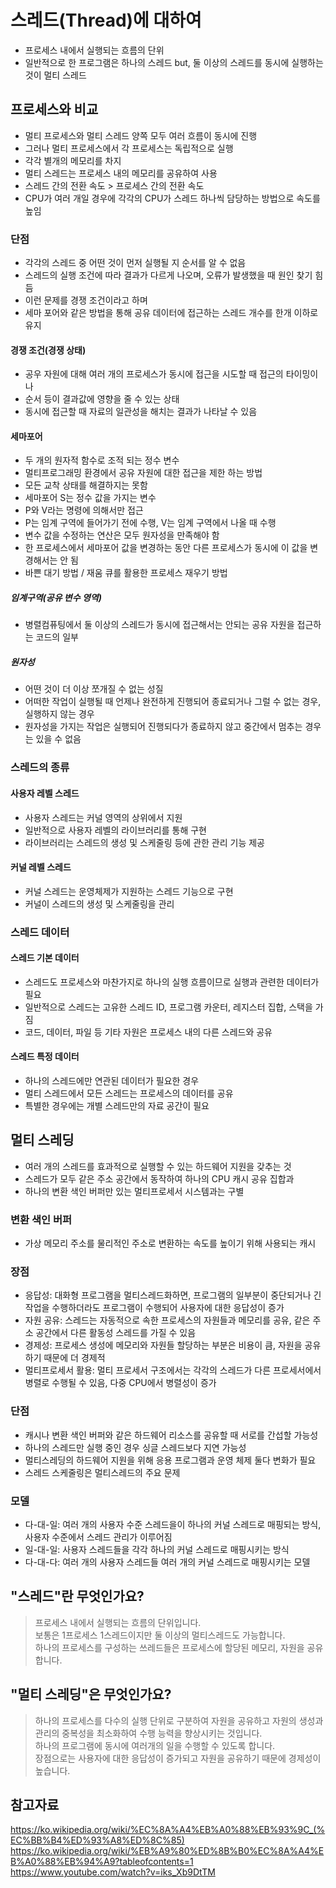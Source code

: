 스레드(Thread)에 대하여
===============
- 프로세스 내에서 실행되는 흐름의 단위
- 일반적으로 한 프로그램은 하나의 스레드 but, 둘 이상의 스레드를 동시에 실행하는 것이 멀티 스레드

프로세스와 비교
-----------
- 멀티 프로세스와 멀티 스레드 양쪽 모두 여러 흐름이 동시에 진행
- 그러나 멀티 프로세스에서 각 프로세스는 독립적으로 실행
- 각각 별개의 메모리를 차지
- 멀티 스레드는 프로세스 내의 메모리를 공유하여 사용
- 스레드 간의 전환 속도 > 프로세스 간의 전환 속도
- CPU가 여러 개일 경우에 각각의 CPU가 스레드 하나씩 담당하는 방법으로 속도를 높임

### 단점
- 각각의 스레드 중 어떤 것이 먼저 실행될 지 순서를 알 수 없음
- 스레드의 실행 조건에 따라 결과가 다르게 나오며, 오류가 발생했을 때 원인 찾기 힘듬
- 이런 문제를 경쟁 조건이라고 하며 
- 세마 포어와 같은 방법을 통해 공유 데이터에 접근하는 스레드 개수를 한개 이하로 유지

#### 경쟁 조건(경쟁 상태)
- 공우 자원에 대해 여러 개의 프로세스가 동시에 접근을 시도할 때 접근의 타이밍이나
- 순서 등이 결과값에 영향을 줄 수 있는 상태
- 동시에 접근할 때 자료의 일관성을 해치는 결과가 나타날 수 있음

#### 세마포어
- 두 개의 원자적 함수로 조적 되는 정수 변수
- 멀티프로그래밍 환경에서 공유 자원에 대한 접근을 제한 하는 방법
- 모든 교착 상태를 해결하지는 못함
- 세마포어 S는 정수 값을 가지는 변수
- P와 V라는 명령에 의해서만 접근
- P는 임계 구역에 들어가기 전에 수행, V는 임계 구역에서 나올 때 수행
- 변수 값을 수정하는 연산은 모두 원자성을 만족해야 함
- 한 프로세스에서 세마포어 값을 변경하는 동안 다른 프로세스가 동시에 이 값을 변경해서는 안 됨
- 바쁜 대기 방법 / 재움 큐를 활용한 프로세스 재우기 방법

##### 임계구역(공유 변수 영역)
- 병렬컴퓨팅에서 둘 이상의 스레드가 동시에 접근해서는 안되는 공유 자원을 접근하는 코드의 일부

##### 원자성
- 어떤 것이 더 이상 쪼개질 수 없는 성질
- 어떠한 작업이 실행될 때 언제나 완전하게 진행되어 종료되거나 그럴 수 없는 경우, 실행하지 않는 경우
- 원자성을 가지는 작업은 실행되어 진행되다가 종료하지 않고 중간에서 멈추는 경우는 있을 수 없음

### 스레드의 종류
#### 사용자 레벨 스레드
- 사용자 스레드는 커널 영역의 상위에서 지원
- 일반적으로 사용자 레벨의 라이브러리를 통해 구현
- 라이브러리는 스레드의 생성 및 스케줄링 등에 관한 관리 기능 제공

#### 커널 레벨 스레드
- 커널 스레드는 운영체제가 지원하는 스레드 기능으로 구현
- 커널이 스레드의 생성 및 스케줄링을 관리

### 스레드 데이터
#### 스레드 기본 데이터
- 스레드도 프로세스와 마찬가지로 하나의 실행 흐름이므로 실행과 관련한 데이터가 필요
- 일반적으로 스레드는 고유한 스레드 ID, 프로그램 카운터, 레지스터 집합, 스택을 가짐
- 코드, 데이터, 파일 등 기타 자원은 프로세스 내의 다른 스레드와 공유

#### 스레드 특정 데이터
- 하나의 스레드에만 연관된 데이터가 필요한 경우
- 멀티 스레드에서 모든 스레드는 프로세스의 데이터를 공유
- 특별한 경우에는 개별 스레드만의 자료 공간이 필요

멀티 스레딩
-----------
- 여러 개의 스레드를 효과적으로 실행할 수 있는 하드웨어 지원을 갖추는 것
- 스레드가 모두 같은 주소 공간에서 동작하여 하나의 CPU 캐시 공유 집합과 
- 하나의 변환 색인 버퍼만 있는 멀티프로세서 시스템과는 구별
### 변환 색인 버퍼
- 가상 메모리 주소를 물리적인 주소로 변환하는 속도를 높이기 위해 사용되는 캐시

### 장점
- 응답성: 대화형 프로그램을 멀티스레드화하면, 프로그램의 일부분이 중단되거나 긴 작업을 수행하더라도 프로그램이 수행되어 사용자에 대한 응답성이 증가
- 자원 공유: 스레드는 자동적으로 속한 프로세스의 자원들과 메모리를 공유, 같은 주소 공간에서 다른 활동성 스레드를 가질 수 있음
- 경제성: 프로세스 생성에 메모리와 자원들 할당하는 부분은 비용이 큼, 자원을 공유하기 때문에 더 경제적
- 멀티프로세서 활용: 멀티 프로세서 구조에서는 각각의 스레드가 다른 프로세서에서 병렬로 수행될 수 있음, 다중 CPU에서 병렬성이 증가

### 단점
- 캐시나 변환 색인 버퍼와 같은 하드웨어 리소스를 공유할 때 서로를 간섭할 가능성
- 하나의 스레드만 실행 중인 경우 싱글 스레드보다 지연 가능성
- 멀티스레딩의 하드웨어 지원을 위해 응용 프로그램과 운영 체제 둘다 변화가 필요
- 스레드 스케줄링은 멀티스레드의 주요 문제

### 모델
- 다-대-일: 여러 개의 사용자 수준 스레드을이 하나의 커널 스레드로 매핑되는 방식, 사용자 수준에서 스레드 관리가 이루어짐
- 일-대-일: 사용자 스레드들을 각각 하나의 커널 스레드로 매핑시키는 방식 
- 다-대-다: 여러 개의 사용자 스레드들 여러 개의 커널 스레드로 매핑시키는 모델

"스레드"란 무엇인가요?
---------
> 프로세스 내에서 실행되는 흐름의 단위입니다.
<br> 보통은 1프로세스 1스레드이지만 둘 이상의 멀티스레드도 가능합니다. 
<br>하나의 프로세스를 구성하는 쓰레드들은 프로세스에 할당된 메모리, 자원을 공유합니다.

"멀티 스레딩"은 무엇인가요?
------------
> 하나의 프로세스를 다수의 실행 단위로 구분하여 자원을 공유하고 자원의 생성과 관리의 중복성을 최소화하여 수행 능력을 향상시키는 것입니다.
<br> 하나의 프로그램에 동시에 여러개의 일을 수행할 수 있도록 합니다.
<br> 장점으로는 사용자에 대한 응답성이 증가되고 자원을 공유하기 때문에 경제성이 높습니다.

 참고자료
-----------
https://ko.wikipedia.org/wiki/%EC%8A%A4%EB%A0%88%EB%93%9C_(%EC%BB%B4%ED%93%A8%ED%8C%85)    
https://ko.wikipedia.org/wiki/%EB%A9%80%ED%8B%B0%EC%8A%A4%EB%A0%88%EB%94%A9?tableofcontents=1    
https://www.youtube.com/watch?v=iks_Xb9DtTM